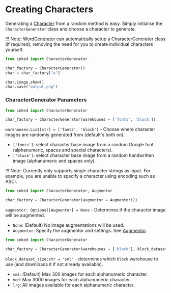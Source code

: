 # Creating Characters

Generating a [Character](character.md) from a random method is easy. Simply initialise the `CharacterGenerator` class and choose a character to generate.

!!! Note:
    [WordGenerator](WordGenerator.md) can automatically setup a CharacterGenerator class (if required), removing the need for you to create individual characters yourself.

```python
from inked import CharacterGenerator

char_factory = CharacterGenerator()
char = char_factory["a"]

char.image.show()
char.save("output.png")
```

### CharacterGenerator Parameters

``` python
from inked import CharacterGenerator

char_factory = CharacterGenerator(warehouses = ['fonts', 'block'])
```

`warehouses:List[str] = ['fonts', 'block']` - Choose where character images are randomly generated from (default's both on).

- `['fonts']`: select character base image from a random Google font (alphanumeric, spaces and special characters).
- `['block']`: select character base image from a random handwritten image (alphanumeric and spaces only).

!!! Note:
    Currently only supports single character strings as input. For example, you are unable to specify a character using encoding such as ASCI.

``` python
from inked import CharacterGenerator, Augmentor

char_factory = CharacterGenerator(augmentor = Augmentor())
```

`augmentor: Optional[Augmentor] = None` - Determines if the character image will be augmented.

- `None`: (Default) No image augmentations will be used.
- `Augmentor`: Specify the augmentor and settings. See [Augmentor](Augmentor.md).

``` python
from inked import CharacterGenerator

char_factory = CharacterGenerator(warehouses = ['block'], block_dataset_size = 'sml')
```

`block_dataset_size:str = 'sml'` - determines which `block` warehouse to use (and downloads it if not already available).

- `sml`: (Default) Max 300 images for each alphanumeric character.
- `med`: Max 3000 images for each alphanumeric character.
- `lrg`: All images available for each alphanumeric character.

